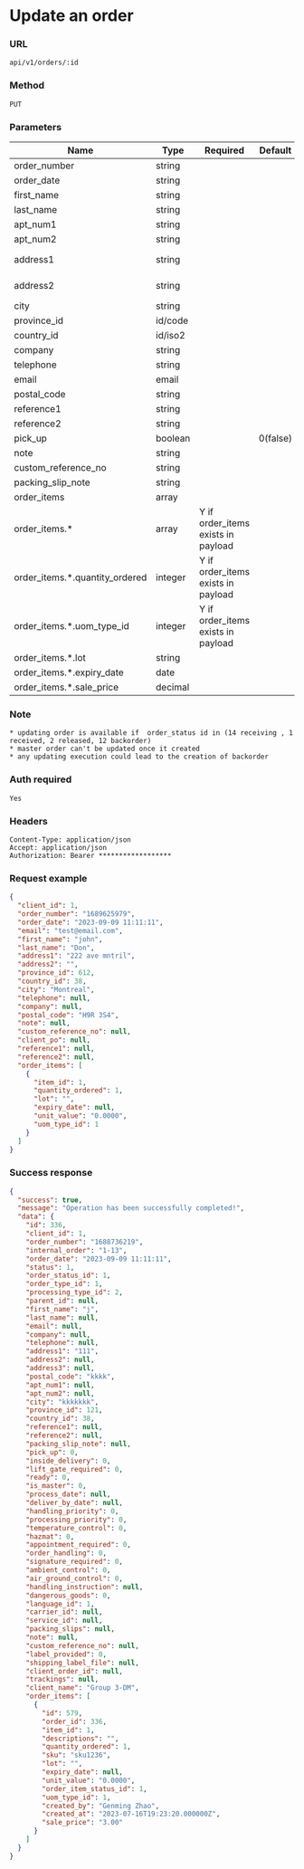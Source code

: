 # Update an order

### URL

```text
api/v1/orders/:id
```

### Method

```text
PUT
```

### Parameters

| Name                           | Type    | Required                           | Default  | Description                        |
|--------------------------------|---------|------------------------------------|----------|------------------------------------|
| order_number                   | string  |                                    |          |                                    |
| order_date                     | string  |                                    |          |                                    |
| first_name                     | string  |                                    |          |                                    |
| last_name                      | string  |                                    |          |                                    |
| apt_num1                       | string  |                                    |          |                                    |
| apt_num2                       | string  |                                    |          |                                    |
| address1                       | string  |                                    |          | max 35 characters                  |
| address2                       | string  |                                    |          | max 35 characters                  |
| city                           | string  |                                    |          |                                    |
| province_id                    | id/code |                                    |          | [APIs](../Others/get_provinces.md) |
| country_id                     | id/iso2 |                                    |          | [APIs](../Others/get_countries.md) |
| company                        | string  |                                    |          |                                    |
| telephone                      | string  |                                    |          |                                    |
| email                          | email   |                                    |          |                                    |
| postal_code                    | string  |                                    |          |                                    |
| reference1                     | string  |                                    |          |                                    |
| reference2                     | string  |                                    |          |                                    |
| pick_up                        | boolean |                                    | 0(false) |                                    |
| note                           | string  |                                    |          |                                    |
| custom_reference_no            | string  |                                    |          |                                    |
| packing_slip_note              | string  |                                    |          |                                    |
| order_items                    | array   |                                    |          |                                    |
| order_items.*                  | array   | Y if order_items exists in payload |          |                                    |
| order_items.*.quantity_ordered | integer | Y if order_items exists in payload |          |                                    |
| order_items.*.uom_type_id      | integer | Y if order_items exists in payload |          | [APIs](../Others/get_uom_types.md) |
| order_items.*.lot              | string  |                                    |          |                                    |
| order_items.*.expiry_date      | date    |                                    |          |                                    |
| order_items.*.sale_price       | decimal |                                    |          | unit value                         |

### Note

```text
* updating order is available if  order_status id in (14 receiving , 1 received, 2 released, 12 backorder)
* master order can't be updated once it created
* any updating execution could lead to the creation of backorder
```

### Auth required

```text
Yes
```

### Headers

```text
Content-Type: application/json
Accept: application/json
Authorization: Bearer ******************
```

### Request example

```json
{
  "client_id": 1,
  "order_number": "1689625979",
  "order_date": "2023-09-09 11:11:11",
  "email": "test@email.com",
  "first_name": "john",
  "last_name": "Don",
  "address1": "222 ave mntril",
  "address2": "",
  "province_id": 612,
  "country_id": 38,
  "city": "Montreal",
  "telephone": null,
  "company": null,
  "postal_code": "H9R 3S4",
  "note": null,
  "custom_reference_no": null,
  "client_po": null,
  "reference1": null,
  "reference2": null,
  "order_items": [
    {
      "item_id": 1,
      "quantity_ordered": 1,
      "lot": "",
      "expiry_date": null,
      "unit_value": "0.0000",
      "uom_type_id": 1
    }
  ]
}
```

### Success response

```json
{
  "success": true,
  "message": "Operation has been successfully completed!",
  "data": {
    "id": 336,
    "client_id": 1,
    "order_number": "1688736219",
    "internal_order": "1-13",
    "order_date": "2023-09-09 11:11:11",
    "status": 1,
    "order_status_id": 1,
    "order_type_id": 1,
    "processing_type_id": 2,
    "parent_id": null,
    "first_name": "j",
    "last_name": null,
    "email": null,
    "company": null,
    "telephone": null,
    "address1": "111",
    "address2": null,
    "address3": null,
    "postal_code": "kkkk",
    "apt_num1": null,
    "apt_num2": null,
    "city": "kkkkkkk",
    "province_id": 121,
    "country_id": 38,
    "reference1": null,
    "reference2": null,
    "packing_slip_note": null,
    "pick_up": 0,
    "inside_delivery": 0,
    "lift_gate_required": 0,
    "ready": 0,
    "is_master": 0,
    "process_date": null,
    "deliver_by_date": null,
    "handling_priority": 0,
    "processing_priority": 0,
    "temperature_control": 0,
    "hazmat": 0,
    "appointment_required": 0,
    "order_handling": 0,
    "signature_required": 0,
    "ambient_control": 0,
    "air_ground_control": 0,
    "handling_instruction": null,
    "dangerous_goods": 0,
    "language_id": 1,
    "carrier_id": null,
    "service_id": null,
    "packing_slips": null,
    "note": null,
    "custom_reference_no": null,
    "label_provided": 0,
    "shipping_label_file": null,
    "client_order_id": null,
    "trackings": null,
    "client_name": "Group 3-DM",
    "order_items": [
      {
        "id": 579,
        "order_id": 336,
        "item_id": 1,
        "descriptions": "",
        "quantity_ordered": 1,
        "sku": "sku1236",
        "lot": "",
        "expiry_date": null,
        "unit_value": "0.0000",
        "order_item_status_id": 1,
        "uom_type_id": 1,
        "created_by": "Genming Zhao",
        "created_at": "2023-07-16T19:23:20.000000Z",
        "sale_price": "3.00"
      }
    ]
  }
}
```

